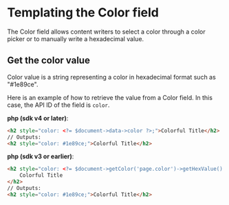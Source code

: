 # Templating the Color field

The Color field allows content writers to select a color through a color picker or to manually write a hexadecimal value.

## Get the color value

Color value is a string representing a color in hexadecimal format such as "#1e89ce".

Here is an example of how to retrieve the value from a Color field. In this case, the API ID of the field is `color`.

**php (sdk v4 or later)**:

```html
<h2 style="color: <?= $document->data->color ?>;">Colorful Title</h2>
// Outputs:
<h2 style="color: #1e89ce;">Colorful Title</h2>
```

**php (sdk v3 or earlier)**:

```html
<h2 style="color: <?= $document->getColor('page.color')->getHexValue() ?>;">
    Colorful Title
</h2>
// Outputs:
<h2 style="color: #1e89ce;">Colorful Title</h2>
```
